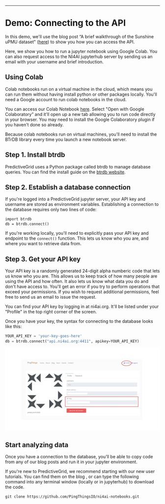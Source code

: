 ---
# Demo: Connecting to the API

In this demo, we'll use the blog post “A brief walkthrough of the Sunshine uPMU dataset" ([here]()) to show you how you can access the API. 

Here, we show you how to run a jupyter notebook using Google Colab. You can also request access to the NI4AI jupyterhub server by sending us an email with your username and brief introduction.

## Using Colab

Colab notebooks run on a virtual machine in the cloud, which means you can run them without having install python or other packages locally.
You'll need a Google account to run colab notebooks in the cloud.

You can access our Colab Notebook [here](https://drive.google.com/file/d/1DAecP25WQKm9K2LDZgu-s1x8ZKKcPloU/view?usp=sharing). Select "Open with Google Colaboratory” and it'll open up a new tab allowing you to run code directly in your browser. You may need to install the Google Colaboratory plugin if you haven't done so already.

Because colab notebooks run on virtual machines, you'll need to install the BTrDB library every time you launch a new notebook server.

## Step 1. Install btrdb
PredictiveGrid uses a Python package called btrdb to manage database queries. You can find the install guide on the [btrdb website](https://btrdb.readthedocs.io/en/latest/installing.html).


## Step 2. Establish a database connection

If you're logged into a PredictiveGrid jupyter server, your API key and username are stored as environment variables. Establishing a connection to the database requires only two lines of code:

```
import btrdb
db = btrdb.connect()
```

If you're working locally, you'll need to explicitly pass your API key and endpoint to the `connect()` function. This lets us know who you are, and where you want to retrieve data from.

## Step 3. Get your API key

Your API key is a randomly generated 24-digit alpha numberic code that lets us know who you are.
This allows us to keep track of how many people are using the API and how often.
It also lets us know what data you do and don't have access to.
You'll get an error if you try to perform operations that exceed your permissions.
If you wish to request additional permissions, feel free to send us an email to issue the request.

You can find your API key by logging in at ni4ai.org. 
It'll be listed under your "Profile" in the top right corner of the screen.

Once you have your key, the syntax for connecting to the database looks like this:

```python 
YOUR_API_KEY = 'your-key-goes-here'
db = btrdb.connect("api.ni4ai.org:4411", apikey=YOUR_API_KEY)
```


![API KEY](demo-2/apikey.png)


## Start analyzing data
Once you have a connection to the database, you'll be able to copy code from any of our blog posts and run it in your jupyter environment.

If you're new to PredictiveGrid, we recommend starting with our new user tutorials. You can find them on the blog [](here), or can type the following command into any terminal window (locally or in jupyterhub) to download the code.

```
git clone https://github.com/PingThingsIO/ni4ai-notebooks.git
```

